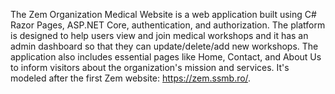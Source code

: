 The Zem Organization Medical Website is a web application built using C# Razor Pages, ASP.NET Core, authentication, and authorization. 
The platform is designed to help users view and join medical workshops and it has an admin dashboard so that they can update/delete/add new workshops. 
The application also includes essential pages like Home, Contact, and About Us to inform visitors about the organization's mission and services.
It's modeled after the first Zem website: https://zem.ssmb.ro/.
